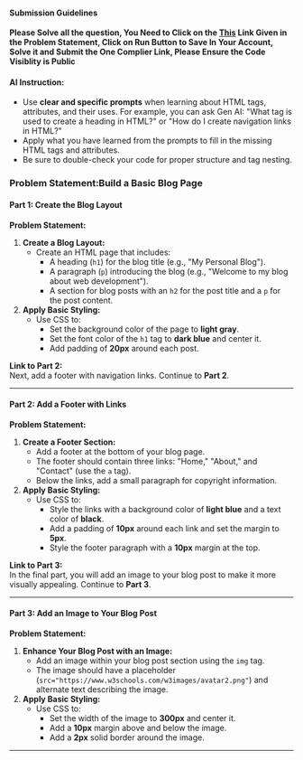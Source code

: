 #### Submission Guidelines

**Please Solve all the question, You Need to Click on the [This](https://onecompiler.com/html/42rrpvkma) Link Given in the Problem Statement, Click on Run Button to Save In Your Account, Solve it and Submit the One Complier Link, Please Ensure the Code Visiblity is Public**

#### AI Instruction:

- Use **clear and specific prompts** when learning about HTML tags, attributes, and their uses. For example, you can ask Gen AI: "What tag is used to create a heading in HTML?" or "How do I create navigation links in HTML?"
- Apply what you have learned from the prompts to fill in the missing HTML tags and attributes.
- Be sure to double-check your code for proper structure and tag nesting.

### **Problem Statement:Build a Basic Blog Page**

#### Part 1: **Create the Blog Layout**

**Problem Statement:**

1. **Create a Blog Layout:**
   - Create an HTML page that includes:
     - A heading (`h1`) for the blog title (e.g., "My Personal Blog").
     - A paragraph (`p`) introducing the blog (e.g., "Welcome to my blog about web development").
     - A section for blog posts with an `h2` for the post title and a `p` for the post content.
2. **Apply Basic Styling:**
   - Use CSS to:
     - Set the background color of the page to **light gray**.
     - Set the font color of the `h1` tag to **dark blue** and center it.
     - Add padding of **20px** around each post.

**Link to Part 2:**  
Next, add a footer with navigation links. Continue to **Part 2**.

---

#### Part 2: **Add a Footer with Links**

**Problem Statement:**

1. **Create a Footer Section:**
   - Add a footer at the bottom of your blog page.
   - The footer should contain three links: "Home," "About," and "Contact" (use the `a` tag).
   - Below the links, add a small paragraph for copyright information.
2. **Apply Basic Styling:**
   - Use CSS to:
     - Style the links with a background color of **light blue** and a text color of **black**.
     - Add a padding of **10px** around each link and set the margin to **5px**.
     - Style the footer paragraph with a **10px** margin at the top.

**Link to Part 3:**  
In the final part, you will add an image to your blog post to make it more visually appealing. Continue to **Part 3**.

---

#### Part 3: **Add an Image to Your Blog Post**

**Problem Statement:**

1. **Enhance Your Blog Post with an Image:**
   - Add an image within your blog post section using the `img` tag.
   - The image should have a placeholder (`src="https://www.w3schools.com/w3images/avatar2.png"`) and alternate text describing the image.
2. **Apply Basic Styling:**
   - Use CSS to:
     - Set the width of the image to **300px** and center it.
     - Add a **10px** margin above and below the image.
     - Add a **2px** solid border around the image.

---
